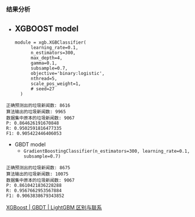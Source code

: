 ### 结果分析

- XGBOOST model
  - 
  ```
  module = xgb.XGBClassifier(
        learning_rate=0.1,
        n_estimators=300,
        max_depth=4,
        gamma=0.1,
        subsample=0.7,
        objective='binary:logistic',
        nthread=5,
        scale_pos_weight=1,
        # seed=27
    )
  ```
```
正确预测出的垃圾新闻数: 8616
算法输出的垃圾新闻数: 9965
数据集中原本的垃圾新闻数: 9067
P: 0.864626191670848
R: 0.9502591816477335
F1: 0.905422446406053
```

- GBDT model
  - `GradientBoostingClassifier(n_estimators=300, learning_rate=0.1, subsample=0.7)`
```
正确预测出的垃圾新闻数: 8675
算法输出的垃圾新闻数: 10075
数据集中原本的垃圾新闻数: 9067
P: 0.8610421836228288
R: 0.9567662953567884
F1: 0.9063838679343852
```

[XGBoost | GBDT | LightGBM 区别与联系](http://www.cnblogs.com/mata123/p/7440774.html)
